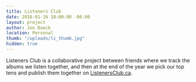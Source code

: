 ```yaml
---
title: Listeners Club
date: 2016-01-16 18:00:00 -06:00
layout: project
author: Jon Dueck
location: Personal
thumb: "/uploads/lc_thumb.jpg"
hidden: true
---
```


Listeners Club is a collaborative project between friends where we track the albums we listen together, and then at the end of the year we pick our top tens and publish them together on [ListenersClub.ca](https://listenersclub.ca).
